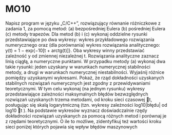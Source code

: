 # MO10

Napisz program w języku „C/C++”, rozwiązujący równanie różniczkowe z zadania 1, za pomocą
metod:
(a) bezpośredniej Eulera
(b) pośredniej Eulera
(c) metody trapezów.
Dla metod (b) i (c) wykonaj oddzielne rysunki przedstawiające po dwa wykresy: wykres
przykładowego rozwiązania numerycznego oraz (dla porównania) wykres rozwiązania
analitycznego: y(t) = 1 − exp{−10[t + arctg(t)]}. Oba wykresy winny przedstawiać zależność y od
zmiennej niezależnej t. Rozwiązania analityczne zaznacz linią ciągłą, a numeryczne punktami. W
przypadku metody (a) wykonaj dwa takie rysunki: jeden uzyskany w warunkach numerycznej
stabilności metody, a drugi w warunkach numerycznej niestabilności. Wyjaśnij różnice pomiędzy
uzyskanymi wykresami.
Pokaż, że rząd dokładności uzyskanych stabilnych rozwiązań numerycznych jest zgodny z
przewidywaniami teoretycznymi. W tym celu wykonaj (na jednym rysunku) wykresy
przedstawiające zależności maksymalnych błędów bezwzględnych rozwiązań uzyskanych trzema
metodami, od kroku sieci czasowej
t, posługując się skalą logarytmiczną (tzn. wykresy zależności
log10|błędu| od log10
t ). Na podstawie wykresów wyznacz doświadczalnie rzędy dokładności
rozwiązań uzyskanych za pomocą różnych metod i porównaj je z rzędami teoretycznymi. O ile to
możliwe, zidentyfikuj też wartości kroku sieci poniżej których pojawia się wpływ błędów
maszynowych
